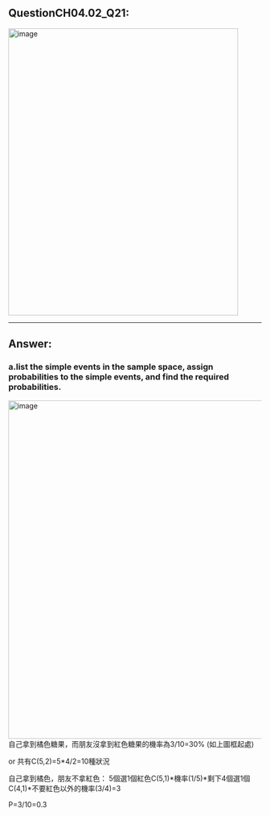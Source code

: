 ## QuestionCH04.02_Q21:
<img width="457" height="570" alt="image" src="https://github.com/user-attachments/assets/c5c5363f-d47e-4a82-952c-89d147e7511e" />


---
## Answer:
### a.list the simple events in the sample space, assign probabilities to the simple events, and find the required probabilities.

<img width="536" height="672" alt="image" src="https://github.com/user-attachments/assets/702c0325-b11e-4e18-a5ff-1d765ed65d18" />
自己拿到橘色糖果，而朋友沒拿到紅色糖果的機率為3/10=30%
(如上圖框起處)

or
共有C(5,2)=5*4/2=10種狀況

自己拿到橘色，朋友不拿紅色：
5個選1個紅色C(5,1)*機率(1/5)*剩下4個選1個C(4,1)*不要紅色以外的機率(3/4)=3

P=3/10=0.3




